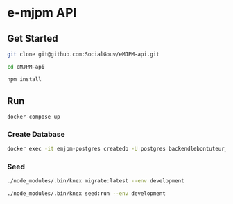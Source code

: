 # e-mjpm API

## Get Started

```sh
git clone git@github.com:SocialGouv/eMJPM-api.git

cd eMJPM-api

npm install
```

## Run

`docker-compose up`

### Create Database

```sh
docker exec -it emjpm-postgres createdb -U postgres backendlebontuteur_db_1
```

### Seed

```sh
./node_modules/.bin/knex migrate:latest --env development

./node_modules/.bin/knex seed:run --env development
```
